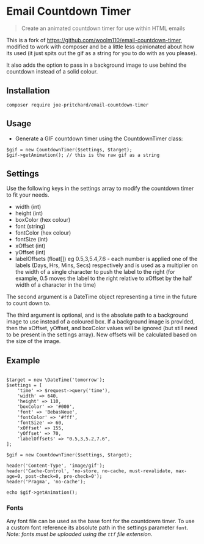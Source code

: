 # Email Countdown Timer

> Create an animated countdown timer for use within HTML emails

This is a fork of https://github.com/woolm110/email-countdown-timer, modified to work with composer and be 
a little less opinionated about how its used (it just spits out the gif as a string for you to do with as you please).

It also adds the option to pass in a background image to use behind the countdown instead of a solid colour.

## Installation
`composer require joe-pritchard/email-countdown-timer`

## Usage
- Generate a GIF countdown timer using the CountdownTimer class:
```$php
$gif = new CountdownTimer($settings, $target);
$gif->getAnimation(); // this is the raw gif as a string
```

## Settings

Use the following keys in the settings array to modify the countdown timer to fit your needs. 
- width (int)
- height (int)
- boxColor (hex colour)
- font (string)
- fontColor (hex colour)
- fontSize (int)
- xOffset (int)
- yOffset (int)
- labelOffsets (float[]) eg 0.5,3,5.4,7.6 - each number is applied one of the labels (Days, Hrs, Mins, Secs) respectively
                         and is used as a multiplier on the width of a single character to push the label to the right 
                         (for example, 0.5 moves the label to the right relative to xOffset by the half width of a 
                         character in the time)

The second argument is a DateTime object representing a time in the future to count down to.

The third argument is optional, and is the absolute path to a background image to use instead of a coloured box.
If a background image is provided, then the xOffset, yOffset, and boxColor values will be ignored 
(but still need to be present in the settings array). New offsets will be calculated based on the size of the image.

## Example

```$php

$target = new \DateTime('tomorrow');
$settings = [
    'time' => $request->query('time'),
    'width' => 640,
    'height' => 110,
    'boxColor' => '#000',
    'font' => 'BebasNeue',
    'fontColor' => '#fff',
    'fontSize' => 60,
    'xOffset' => 155,
    'yOffset' => 70,
    'labelOffsets' => "0.5,3,5.2,7.6",
];

$gif = new CountdownTimer($settings, $target);

header('Content-Type', 'image/gif');
header('Cache-Control', 'no-store, no-cache, must-revalidate, max-age=0, post-check=0, pre-check=0');
header('Pragma', 'no-cache');

echo $gif->getAnimation();
```

### Fonts

Any font file can be used as the base font for the countdowm timer. To use a custom font reference its absolute path in the settings parameter `font`. *Note: fonts must be uploaded using the `ttf` file extension*.
